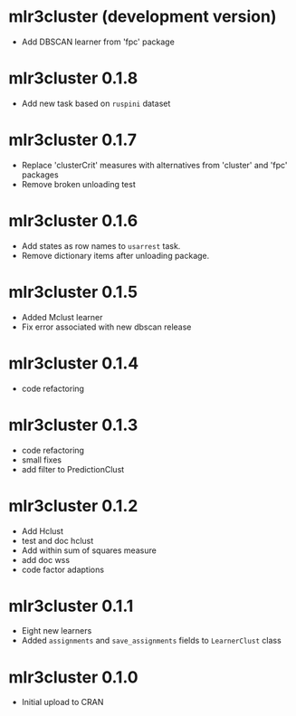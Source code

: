 # mlr3cluster (development version)

* Add DBSCAN learner from 'fpc' package

# mlr3cluster 0.1.8

* Add new task based on `ruspini` dataset

# mlr3cluster 0.1.7

* Replace 'clusterCrit' measures with alternatives from 'cluster' and 'fpc' packages
* Remove broken unloading test

# mlr3cluster 0.1.6

* Add states as row names to `usarrest` task.
* Remove dictionary items after unloading package.

# mlr3cluster 0.1.5

* Added Mclust learner
* Fix error associated with new dbscan release

# mlr3cluster 0.1.4

* code refactoring

# mlr3cluster 0.1.3

* code refactoring
* small fixes
* add filter to PredictionClust

# mlr3cluster 0.1.2

* Add Hclust
* test and doc hclust
* Add within sum of squares measure
* add doc wss
* code factor adaptions


# mlr3cluster 0.1.1

*	Eight new learners
*	Added `assignments` and `save_assignments` fields to `LearnerClust` class

# mlr3cluster 0.1.0

*	Initial upload to CRAN
